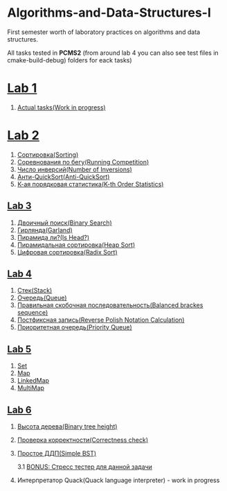 # Algorithms-and-Data-Structures-I
First semester worth of laboratory practices on algorithms and data structures.

All tasks tested in **PCMS2** 
(from around lab 4 you can also see test files in cmake-build-debug) folders for eack tasks)

# [Lab 1](http://neerc.ifmo.ru/teaching/disalgo/problems/problems1.pdf)
1. [Actual tasks(Work in progress)](https://github.com/nazzrrg/Algorithms-and-Data-Structures-I/tree/master/Algorithms%20and%20Data%20Structures/lab1)

# [Lab 2](http://neerc.ifmo.ru/teaching/disalgo/problems/problems2.pdf)
1. [Сортировка(Sorting)](https://github.com/nazzrrg/Algorithms-and-Data-Structures-I/blob/master/Algorithms%20and%20Data%20Structures/lab2/task1/main.cpp)
2. [Соревнования по бегу(Running Competition)](https://github.com/nazzrrg/Algorithms-and-Data-Structures-I/blob/master/Algorithms%20and%20Data%20Structures/lab2/task2/main.cpp)
3. [Число инверсий(Number of Inversions)](https://github.com/nazzrrg/Algorithms-and-Data-Structures-I/blob/master/Algorithms%20and%20Data%20Structures/lab2/task3/main.cpp)
4. [Анти-QuickSort(Anti-QuickSort)](https://github.com/nazzrrg/Algorithms-and-Data-Structures-I/blob/master/Algorithms%20and%20Data%20Structures/lab2/task4/main.cpp)
5. [К-ая порядковая статистика(K-th Order Statistics)](https://github.com/nazzrrg/Algorithms-and-Data-Structures-I/blob/master/Algorithms%20and%20Data%20Structures/lab2/task5/main.cpp)

## [Lab 3](http://neerc.ifmo.ru/teaching/disalgo/problems/problems3.pdf)
1. [Двоичный поиск(Binary Search)](https://github.com/nazzrrg/Algorithms-and-Data-Structures-I/blob/master/Algorithms%20and%20Data%20Structures/lab3/Task%201/main.cpp)
2. [Гирлянда(Garland)](https://github.com/nazzrrg/Algorithms-and-Data-Structures-I/blob/master/Algorithms%20and%20Data%20Structures/lab3/Task%202/main.cpp)
3. [Пирамида ли?(Is Head?)](https://github.com/nazzrrg/Algorithms-and-Data-Structures-I/blob/master/Algorithms%20and%20Data%20Structures/lab3/Task%203/main.cpp)
4. [Пирамидальная сортировка(Heap Sort)](https://github.com/nazzrrg/Algorithms-and-Data-Structures-I/blob/master/Algorithms%20and%20Data%20Structures/lab3/Task%204/main.cpp)
5. [Цифровая сортировка(Radix Sort)](https://github.com/nazzrrg/Algorithms-and-Data-Structures-I/blob/master/Algorithms%20and%20Data%20Structures/lab3/Task%205/main.cpp)

## [Lab 4](http://neerc.ifmo.ru/teaching/disalgo/problems/problems4.pdf)
1. [Стек(Stack)](https://github.com/nazzrrg/Algorithms-and-Data-Structures-I/blob/master/Algorithms%20and%20Data%20Structures/lab4/Task%201/main.cpp)
2. [Очередь(Queue)](https://github.com/nazzrrg/Algorithms-and-Data-Structures-I/blob/master/Algorithms%20and%20Data%20Structures/lab4/Task%202/main.cpp)
3. [Правильная скобочная последовательность(Balanced brackes sequence)](https://github.com/nazzrrg/Algorithms-and-Data-Structures-I/blob/master/Algorithms%20and%20Data%20Structures/lab4/Task%203/main.cpp)
4. [Постфиксная запись(Reverse Polish Notation Calculation)](https://github.com/nazzrrg/Algorithms-and-Data-Structures-I/blob/master/Algorithms%20and%20Data%20Structures/lab4/Task%204/main.cpp)
5. [Приоритетная очередь(Priority Queue)](https://github.com/nazzrrg/Algorithms-and-Data-Structures-I/blob/master/Algorithms%20and%20Data%20Structures/lab4/Task%205/main.cpp)

## [Lab 5](http://neerc.ifmo.ru/teaching/disalgo/problems/problems5.pdf)
1. [Set](https://github.com/nazzrrg/Algorithms-and-Data-Structures-I/blob/master/Algorithms%20and%20Data%20Structures/lab5/Task%201/main.cpp)
2. [Map](https://github.com/nazzrrg/Algorithms-and-Data-Structures-I/blob/master/Algorithms%20and%20Data%20Structures/lab5/Task%202/main.cpp)
3. [LinkedMap](https://github.com/nazzrrg/Algorithms-and-Data-Structures-I/blob/master/Algorithms%20and%20Data%20Structures/lab5/Task%203/main.cpp)
4. [MultiMap](https://github.com/nazzrrg/Algorithms-and-Data-Structures-I/blob/master/Algorithms%20and%20Data%20Structures/lab5/Task%204/main.cpp)

## [Lab 6](http://neerc.ifmo.ru/teaching/disalgo/problems/problems6.pdf)
1. [Высота дерева(Binary tree height)](https://github.com/nazzrrg/Algorithms-and-Data-Structures-I/blob/master/Algorithms%20and%20Data%20Structures/lab6/Task%201/main.cpp)
2. [Проверка корректности(Correctness check)](https://github.com/nazzrrg/Algorithms-and-Data-Structures-I/blob/master/Algorithms%20and%20Data%20Structures/lab6/Task%202/main.cpp)
3. [Простое ДДП(Simple BST)](https://github.com/nazzrrg/Algorithms-and-Data-Structures-I/blob/master/Algorithms%20and%20Data%20Structures/lab6/Task%203/main.cpp)

    3.1 [BONUS: Стресс тестер для данной задачи](https://github.com/nazzrrg/Algorithms-and-Data-Structures-I/tree/master/Algorithms%20and%20Data%20Structures/lab6/Task%203/Stress%20tester(courtesy%20of%20Vadillap))
4. Интерпретатор Quack(Quack language interpreter) - work in progress
